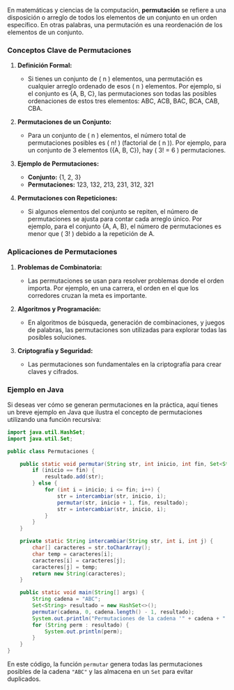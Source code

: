 En matemáticas y ciencias de la computación, **permutación** se refiere a una disposición o arreglo de todos los elementos de un conjunto en un orden específico. En otras palabras, una permutación es una reordenación de los elementos de un conjunto.

### Conceptos Clave de Permutaciones

1. **Definición Formal:**
   - Si tienes un conjunto de \( n \) elementos, una permutación es cualquier arreglo ordenado de esos \( n \) elementos. Por ejemplo, si el conjunto es \{A, B, C\}, las permutaciones son todas las posibles ordenaciones de estos tres elementos: ABC, ACB, BAC, BCA, CAB, CBA.

2. **Permutaciones de un Conjunto:**
   - Para un conjunto de \( n \) elementos, el número total de permutaciones posibles es \( n! \) (factorial de \( n \)). Por ejemplo, para un conjunto de 3 elementos (\{A, B, C\}), hay \( 3! = 6 \) permutaciones.

3. **Ejemplo de Permutaciones:**
   - **Conjunto:** \{1, 2, 3\}
   - **Permutaciones:** 123, 132, 213, 231, 312, 321

4. **Permutaciones con Repeticiones:**
   - Si algunos elementos del conjunto se repiten, el número de permutaciones se ajusta para contar cada arreglo único. Por ejemplo, para el conjunto \{A, A, B\}, el número de permutaciones es menor que \( 3! \) debido a la repetición de A.

### Aplicaciones de Permutaciones

1. **Problemas de Combinatoria:**
   - Las permutaciones se usan para resolver problemas donde el orden importa. Por ejemplo, en una carrera, el orden en el que los corredores cruzan la meta es importante.

2. **Algoritmos y Programación:**
   - En algoritmos de búsqueda, generación de combinaciones, y juegos de palabras, las permutaciones son utilizadas para explorar todas las posibles soluciones.

3. **Criptografía y Seguridad:**
   - Las permutaciones son fundamentales en la criptografía para crear claves y cifrados.

### Ejemplo en Java

Si deseas ver cómo se generan permutaciones en la práctica, aquí tienes un breve ejemplo en Java que ilustra el concepto de permutaciones utilizando una función recursiva:

```java
import java.util.HashSet;
import java.util.Set;

public class Permutaciones {

    public static void permutar(String str, int inicio, int fin, Set<String> resultado) {
        if (inicio == fin) {
            resultado.add(str);
        } else {
            for (int i = inicio; i <= fin; i++) {
                str = intercambiar(str, inicio, i);
                permutar(str, inicio + 1, fin, resultado);
                str = intercambiar(str, inicio, i);
            }
        }
    }

    private static String intercambiar(String str, int i, int j) {
        char[] caracteres = str.toCharArray();
        char temp = caracteres[i];
        caracteres[i] = caracteres[j];
        caracteres[j] = temp;
        return new String(caracteres);
    }

    public static void main(String[] args) {
        String cadena = "ABC";
        Set<String> resultado = new HashSet<>();
        permutar(cadena, 0, cadena.length() - 1, resultado);
        System.out.println("Permutaciones de la cadena '" + cadena + "':");
        for (String perm : resultado) {
            System.out.println(perm);
        }
    }
}
```

En este código, la función `permutar` genera todas las permutaciones posibles de la cadena `"ABC"` y las almacena en un `Set` para evitar duplicados.